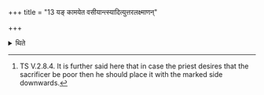 +++
title = "13 यङ् कामयेत वसीयान्त्स्यादित्युत्तरलक्ष्माणन्"

+++

<details><summary>थिते</summary>

13. It has been said (in a Brāhmaṇa-text): “In the case of whom he desires that he should be more prosperous he should place the Aṣāḍhā(-brick) with the mark on the upper side of it".[^1]  

[^1]: TS V.2.8.4. It is further said here that in case the priest desires that the sacrificer be poor then he should place it with the marked side downwards.  
</details>
